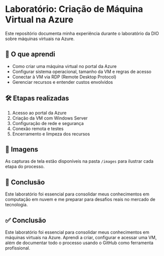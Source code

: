 # Laboratório: Criação de Máquina Virtual na Azure

Este repositório documenta minha experiência durante o laboratório da DIO sobre máquinas virtuais na Azure.

## 🧠 O que aprendi

- Como criar uma máquina virtual no portal da Azure
- Configurar sistema operacional, tamanho da VM e regras de acesso
- Conectar à VM via RDP (Remote Desktop Protocol)
- Gerenciar recursos e entender custos envolvidos

## 🛠️ Etapas realizadas

1. Acesso ao portal da Azure
2. Criação da VM com Windows Server
3. Configuração de rede e segurança
4. Conexão remota e testes
5. Encerramento e limpeza dos recursos

## 📸 Imagens

As capturas de tela estão disponíveis na pasta `/images` para ilustrar cada etapa do processo.

## 🚀 Conclusão

Este laboratório foi essencial para consolidar meus conhecimentos em computação em nuvem e me preparar para desafios reais no mercado de tecnologia.
## ✅ Conclusão

Este laboratório foi essencial para consolidar meus conhecimentos em máquinas virtuais na Azure. Aprendi a criar, configurar e acessar uma VM, além de documentar todo o processo usando o GitHub como ferramenta profissional.

